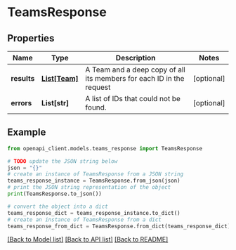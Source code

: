 # TeamsResponse


## Properties

Name | Type | Description | Notes
------------ | ------------- | ------------- | -------------
**results** | [**List[Team]**](Team.md) | A Team and a deep copy of all its members for each ID in the request | [optional] 
**errors** | **List[str]** | A list of IDs that could not be found. | [optional] 

## Example

```python
from openapi_client.models.teams_response import TeamsResponse

# TODO update the JSON string below
json = "{}"
# create an instance of TeamsResponse from a JSON string
teams_response_instance = TeamsResponse.from_json(json)
# print the JSON string representation of the object
print(TeamsResponse.to_json())

# convert the object into a dict
teams_response_dict = teams_response_instance.to_dict()
# create an instance of TeamsResponse from a dict
teams_response_from_dict = TeamsResponse.from_dict(teams_response_dict)
```
[[Back to Model list]](../README.md#documentation-for-models) [[Back to API list]](../README.md#documentation-for-api-endpoints) [[Back to README]](../README.md)


